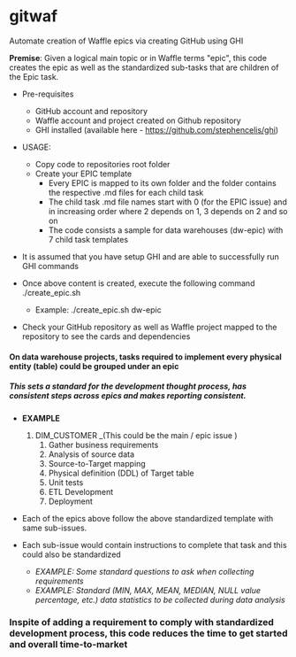 # gitwaf
Automate creation of Waffle epics via creating GitHub using GHI

**Premise**: Given a logical main topic or in Waffle terms "epic", this code creates the epic as well as the standardized sub-tasks that are children of the Epic task. 

* Pre-requisites
  * GitHub account and repository
  * Waffle account and project created on Github repository
  * GHI installed (available here - https://github.com/stephencelis/ghi)

* USAGE: 
  * Copy code to repositories root folder
  * Create your EPIC template
    * Every EPIC is mapped to its own folder and the folder contains the respective .md files for each child task
    * The child task .md file names start with 0 (for the EPIC issue) and in increasing order where 2 depends on 1, 3 depends on 2 and so on
    * The code consists a sample for data warehouses (dw-epic) with 7 child task templates
 * It is assumed that you have setup GHI and are able to successfully run GHI commands 
 * Once above content is created, execute the following command
    ./create_epic.sh <EPIC FOLDER NAME>
    * Example: ./create_epic.sh dw-epic
 * Check your GitHub repository as well as Waffle project mapped to the repository to see the cards and dependencies   

#### On data warehouse projects, tasks required to implement every physical entity (table) could be grouped under an epic
##### This sets a standard for the development thought process, has consistent steps across epics and makes reporting consistent. 
  
  * **EXAMPLE**
    1. DIM_CUSTOMER _(This could be the main / epic issue )
       1. Gather business requirements
       2. Analysis of source data
       3. Source-to-Target mapping
       4. Physical definition (DDL) of Target table
       5. Unit tests 
       6. ETL Development
       7. Deployment
       
  * Each of the epics above follow the above standardized template with same sub-issues. 
  * Each sub-issue would contain instructions to complete that task and this could also be standardized
    * _EXAMPLE: Some standard questions to ask when collecting requirements_
    * _EXAMPLE: Standard (MIN, MAX, MEAN, MEDIAN, NULL value percentage, etc.) data statistics to be collected during data analysis_
 

### Inspite of adding a requirement to comply with standardized development process, this code reduces the time to get started and overall time-to-market

